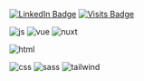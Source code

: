 [![LinkedIn Badge](https://img.shields.io/badge/LinkedIn-OPENTOWORK-informational?style=for-the-badge&logo=linkedin&logoColor=white&color=0D76A8)](https://www.linkedin.com/in/hakan-akgül/)
[![Visits Badge](https://badges.pufler.dev/visits/hakan-akgul/hakan-akgul?style=for-the-badge)](https://github.com/hakan-akgul)


![js](https://img.shields.io/badge/Code-JavaScript-informational?style=for-the-badge&logo=JavaScript&logoColor=white&color=EFD81D)
![vue](https://img.shields.io/badge/Code-Vue-informational?style=for-the-badge&logo=VueJs&logoColor=white&color=42BF94)
![nuxt](https://img.shields.io/badge/Code-nuxt-informational?style=for-the-badge&logo=NuxtJs&logoColor=white&color=42BF94)


![html](https://img.shields.io/badge/Code-Html-informational?style=for-the-badge&logo=html&logoColor=white&color=E96228)

![css](https://img.shields.io/badge/Code-css-informational?style=for-the-badge&logo=css&logoColor=white&color=2862E9)
![sass](https://img.shields.io/badge/Code-sass-informational?style=for-the-badge&logo=sass&logoColor=white&color=C76395)
![tailwind](https://img.shields.io/badge/Code-tailwindcss-informational?style=for-the-badge&logo=tailwindcss&logoColor=white&color=14BDB3)

